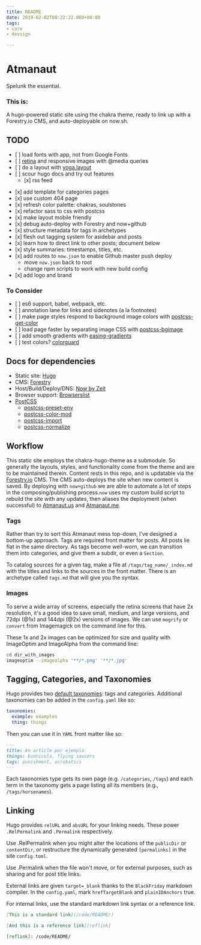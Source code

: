 ```yaml
---
title: README
date: 2019-02-02T08:22:22.000+00:00
tags:
- core
- devsign

---
```

# Atmanaut

Spelunk the essential.

### This is:

A hugo-powered static site using the chakra theme, ready to link up with a
Forestry.io CMS, and auto-deployable on now.sh.

## TODO

* \[ \] load fonts with app, not from Google Fonts
* \[ \] [retina](https://github.com/simonsmith/postcss-at2x) and responsive images with @media queries
* \[ \] do a layout with [yoga.layout](https://yogalayout.com/)
* \[ \] scour hugo docs and try out features
  * \[x\] rss feed
<!--more-->
* \[x\] add template for categories pages
* \[x\] use custom 404 page
* \[x\] refresh color palette: chakras, soulstones
* \[x\] refactor sass to css with postcss
* \[x\] make layout mobile friendly
* \[x\] debug auto-deploy with Forestry and now+github
* \[x\] structure metadata for tags in archetypes
* \[x\] flesh out tagging system for asidebar and posts
* \[x\] learn how to direct link to other posts; document below
* \[x\] style summaries: timestamps, titles, etc.
* \[x\] add routes to `now.json` to enable Github master push deploy
  * move `now.json` back to root
  * change npm scripts to work with new build config
* \[x\] add logo and brand

### To Consider

* \[ \] es6 support, babel, webpack, etc.
* \[ \] annotation lane for links and sidenotes (a la footnotes)
* \[ \] make page styles respond to background image colors with [postcss-get-color](https://github.com/ismamz/postcss-get-color)
* \[ \] load page faster by separating image CSS with [postcss-bgimage](https://github.com/ahtohbi4/postcss-bgimage)
* \[ \] add smooth gradients with [easing-gradients](https://github.com/larsenwork/postcss-easing-gradients)
* \[ \] test colors? [colorguard](https://github.com/SlexAxton/css-colorguard)

## Docs for dependencies

* Static site: [Hugo](https://gohugo.io/documentation/)
* CMS: [Forestry](https://forestry.io/docs/)
* Host/Build/Deploy/DNS: [Now by Zeit](https://zeit.co/docs/v2/getting-started/introduction-to-now)
* Browser support: [Browserslist](https://browserl.ist/)
* [PostCSS](https://www.postcss.parts/)
  * [postcss-preset-env](https://preset-env.cssdb.org/features)
  * [postcss-color-mod](https://github.com/jonathantneal/postcss-color-mod-function/blob/master/README.md)
  * [postcss-import](https://github.com/postcss/postcss-import/blob/master/README.md)
  * [postcss-normalize](https://github.com/csstools/postcss-normalize/blob/master/README.md)

## Workflow

This static site employs the chakra-hugo-theme as a submodule. So generally the layouts, styles, and functionality come from the theme and are to be maintained therein. Content rests in this repo, and is updatable via the [Forestry.io]() CMS. The CMS auto-deploys the site when new content is saved. By deploying with `now+github` we are able to automate a lot of steps in the composing/publishing process.`now` uses my custom build script to rebuild the site with any updates, then aliases the deployment (when successful) to [Atmanaut.us]() and [Atmanaut.me]().

### Tags

Rather than try to sort this Atmanaut mess top-down, I've designed a bottom-up approach. Tags are required front matter for posts. All posts lie flat in the same directory. As tags become well-worn, we can transition them into categories, and give them a subdir, or even a `Section`.

To catalog sources for a given tag, make a file at `/tags/tag_name/_index.md` with the titles and links to the sources in the front matter. There is an archetype called `tags.md` that will give you the syntax.

### Images

To serve a wide array of screens, especially the retina screens that have 2x resolution, it's a good idea to save small, medium, and large versions, and 72dpi (@1x) and 144dpi (@2x) versions of images. We can use `mogrify` or `convert` from Imagemagick on the command line for this.

These 1x and 2x images can be optimized for size and quality with ImageOptim and ImageAlpha from the command line:

``` sh
cd dir_with_images
imageoptim --imagealpha '**/*.png' '**/*.jpg'
```

## Tagging, Categories, and Taxonomies

Hugo provides two [default taxonomies](https://gohugo.io/content-management/taxonomies/#default-taxonomies): tags and categories. Additional taxonomies can be added in the `config.yaml` like so:

``` yaml
taxonomies:
  example: examples
  thing: things
```

Then you can use it in `YAML` front matter like so:

``` md
---
title: An article por ejemplo
things: bunnicula, flying saucers
tags: punishment, acrobatics
---
```

Each taxonomies type gets its own page (e.g. `/categories`, `/tags`) and each term in the taxonomy gets a page listing all its members (e.g., `/tags/horsenames`).

## Linking

Hugo provides `relURL` and `absURL` for your linking needs. These power `.RelPermalink` and `.Permalink` respectively.

Use .RelPermalink when you might alter the locations of the `publicDir` or `contentDir`, or restructure the dynamically generated `[permalinks]` in the site `config.toml`.

Use .Permalink when the file won't move, or for external purposes, such as sharing and for post title links.

External links are given `target=_blank` thanks to the `BlackFriday` markdown compiler. In the `config.yaml`, mark `hrefTargetBlank` and `plainIDAnchors` true.

For internal links, use the standard markdown link syntax or a reference link.

``` md
[This is a standard link](/code/README/)

[And this is a reference link][reflink]

[reflink]: /code/README/
```

## 
